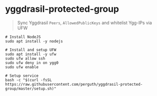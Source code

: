 # yggdrasil-protected-group

> Sync Yggdrasil `Peers`, `AllowedPublicKeys` and whitelist Ygg-IPs via UFW

```
# Install NodeJS
sudo apt install -y nodejs

# Install and setup UFW
sudo apt install -y ufw
sudo ufw allow ssh
sudo ufw deny in on ygg0
sudo ufw enable

# Setup service
bash -c "$(curl -fsSL https://raw.githubusercontent.com/perguth/yggdrasil-protected-group/master/setup.sh)"
```
